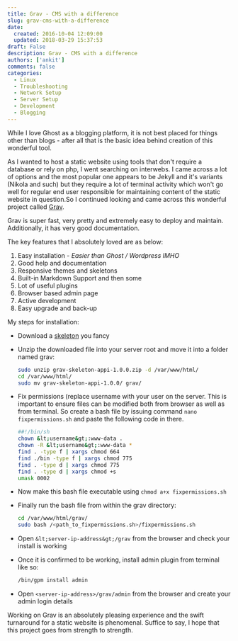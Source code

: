 ```yaml
---
title: Grav - CMS with a difference
slug: grav-cms-with-a-difference
date: 
  created: 2016-10-04 12:09:00
  updated: 2018-03-29 15:37:53
draft: False
description: Grav - CMS with a difference
authors: ['ankit']
comments: false
categories:
  - Linux
  - Troubleshooting
  - Network Setup
  - Server Setup
  - Development
  - Blogging
---
```


While I love Ghost as a blogging platform, it is not best placed for things other than blogs - after all that is the basic idea behind creation of this wonderful tool.

As I wanted to host a static website using tools that don't require a database or rely on php, I went searching on interwebs.
I came across a lot of options and the most popular one appears to be Jekyll and it's variants (Nikola and such) but they require a lot of terminal activity which won't go well for regular end user responsible for maintaining content of the static website in question.So I continued looking and came across this wonderful project called [Grav](http://getgrav.org).

Grav is super fast, very pretty and extremely easy to deploy and maintain. Additionally, it has very good documentation.

The key features that I absolutely loved are as below:

<!-- more -->

1. Easy installation - *Easier than Ghost / Wordpress IMHO*
2. Good help and documentation
3. Responsive themes and skeletons
4. Built-in Markdown Support and then some
5. Lot of useful plugins
6. Browser based admin page
7. Active development
8. Easy upgrade and back-up


My steps for installation:

* Download a [skeleton](https://getgrav.org/downloads/skeletons) you fancy
* Unzip the downloaded file into your server root and move it into a folder named grav:

  ```bash linenums="1"
  sudo unzip grav-skeleton-appi-1.0.0.zip -d /var/www/html/
  cd /var/www/html/
  sudo mv grav-skeleton-appi-1.0.0/ grav/
  ```

* Fix permissions (replace username with your user on the server. This is important to ensure files can be modified both from browser as well as from terminal. So create a bash file by issuing command `nano fixpermissions.sh` and paste the following code in there.

  ```bash linenums="1"
  ##!/bin/sh
  chown &lt;username&gt;:www-data .
  chown -R &lt;username&gt;:www-data *
  find . -type f | xargs chmod 664
  find ./bin -type f | xargs chmod 775
  find . -type d | xargs chmod 775
  find . -type d | xargs chmod +s
  umask 0002
  ```


* Now make this bash file executable using `chmod a+x fixpermissions.sh`

* Finally run the bash file from within the grav directory:

  ```bash linenums="1"
  cd /var/www/html/grav/
  sudo bash /<path_to_fixpermissions.sh>/fixpermissions.sh
  ```
  
* Open `&lt;server-ip-address&gt;/grav` from the browser and check your install is working
  
* Once it is confirmed to be working, install admin plugin from terminal like so:

  ```bash linenums="1"
  /bin/gpm install admin
  ```

* Open `<server-ip-address>/grav/admin` from the browser and create your admin login details

Working on Grav is an absolutely pleasing experience and the swift turnaround for a static website is phenomenal. Suffice to say, I hope that this project goes from strength to strength.